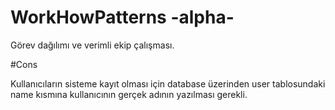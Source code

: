 # WorkHowPatterns -alpha-
 Görev dağılımı ve verimli ekip çalışması.
	
#Cons

Kullanıcıların sisteme kayıt olması için database üzerinden user tablosundaki name kısmına kullanıcının gerçek adının yazılması gerekli.
 
